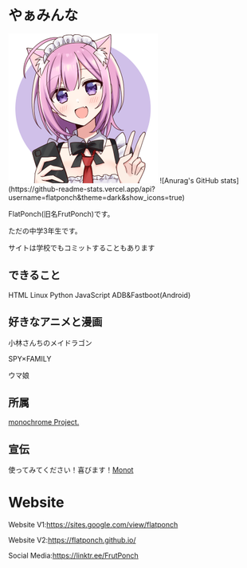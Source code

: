 # やぁみんな
<img src="https://github.com/FlatPonch/FlatPonch/blob/main/images/icon2.png?raw=true" width="300">
![Anurag's GitHub stats](https://github-readme-stats.vercel.app/api?username=flatponch&theme=dark&show_icons=true)

FlatPonch(旧名FrutPonch)です。

ただの中学3年生です。

サイトは学校でもコミットすることもあります

## できること
HTML Linux Python JavaScript ADB&Fastboot(Android) 

## 好きなアニメと漫画
小林さんちのメイドラゴン

SPY×FAMILY

ウマ娘

## 所属
[monochrome Project.](https://github.com/mncrp)


## 宣伝
使ってみてください！喜びます！[Monot](https://mncrp.github.io/project/monot)

# Website
Website V1:https://sites.google.com/view/flatponch

Website V2:https://flatponch.github.io/

Social Media:https://linktr.ee/FrutPonch

<!--
FlatPonch(旧名FrutPonch)について
上に書いてあるだろ

歴史:

- 2008年1月16日 俺が生まれる
- ちっちゃいころに机の角に右眉毛を擦る　それ以来眉毛が生えてこなくなった
- 2015年にWiiUを買ってもらってスプラにはまった
- 2017年にSwitchを買ってもらって(発売した年に買ったので入手に苦戦した)スプラ2にはまった
- 何年くらいかわからないけど初めてPCを買ってもらった(DELL製)　今はたまに使ってる(最初はWindows 10が入ってるけど今はWindows 11)
- 2020年に中学に入学
- 2021年ぐらいに小林さんちのメイドラゴンにはまるのと新しくPCを買ってもらった　この頃からロリコンになる
- 現在はガジェ界隈にいながらソフトウェア開発とウェブサイト開発をしている(Twitterなどでは公開しない)　ゲームもしている(主にVRとRoblox)
-->
